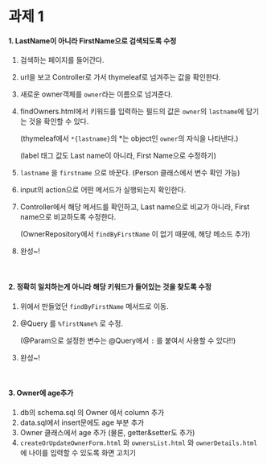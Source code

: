 # 과제 1

#### 1. LastName이 아니라 FirstName으로 검색되도록 수정

1. 검색하는 페이지를 들어간다.

2. url을 보고 Controller로 가서 thymeleaf로 넘겨주는 값을 확인한다.

3. 새로운 owner객체를 `owner`라는 이름으로 넘겨준다.

4. findOwners.html에서 키워드를 입력하는 필드의 값은 `owner`의 `lastname`에 담기는 것을 확인할 수 있다.

   (thymeleaf에서 `*{lastname}`의 *는 object인 `owner`의 자식을 나타낸다.)

   (label 태그 값도 Last name이 아니라, First Name으로 수정하기)

5. `lastname` 을 `firstname` 으로 바꾼다. (Person 클래스에서 변수 확인 가능)

6. input의 action으로 어떤 메서드가 실행되는지 확인한다.

7. Controller에서 해당 메서드를 확인하고, Last name으로 비교가 아니라, First name으로 비교하도록 수정한다.

   (OwnerRepository에서 `findByFirstName` 이 없기 때문에, 해당 메소드 추가)

8. 완성~!





<br />

#### 2. 정확히 일치하는게 아니라 해당 키워드가 들어있는 것을 찾도록 수정

1. 위에서 만들었던 `findByFirstName` 메서드로 이동.

2. @Query 를 `%firstName%` 로 수정.

   (@Param으로 설정한 변수는 @Query에서 `:` 를 붙여서 사용할 수 있다!!)

3. 완성~!







<br />

#### 3. Owner에 age추가

1. db의 schema.sql 의 Owner 에서 column 추가
2. data.sql에서 insert문에도 age 부분 추가
3. Owner 클래스에서 age 추가 (물론, getter&setter도 추가)
4. `createOrUpdateOwnerForm.html` 와 `ownersList.html` 와 `ownerDetails.html` 에 나이를 입력할 수 있도록 화면 고치기

